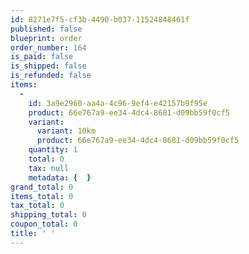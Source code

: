 ```yaml
---
id: 8271e7f5-cf3b-4490-b037-11524848461f
published: false
blueprint: order
order_number: 164
is_paid: false
is_shipped: false
is_refunded: false
items:
  -
    id: 3a9e2960-aa4a-4c96-9ef4-e42157b9f95e
    product: 66e767a9-ee34-4dc4-8681-d09bb59f0cf5
    variant:
      variant: 10km
      product: 66e767a9-ee34-4dc4-8681-d09bb59f0cf5
    quantity: 1
    total: 0
    tax: null
    metadata: {  }
grand_total: 0
items_total: 0
tax_total: 0
shipping_total: 0
coupon_total: 0
title: ' '
---
```

